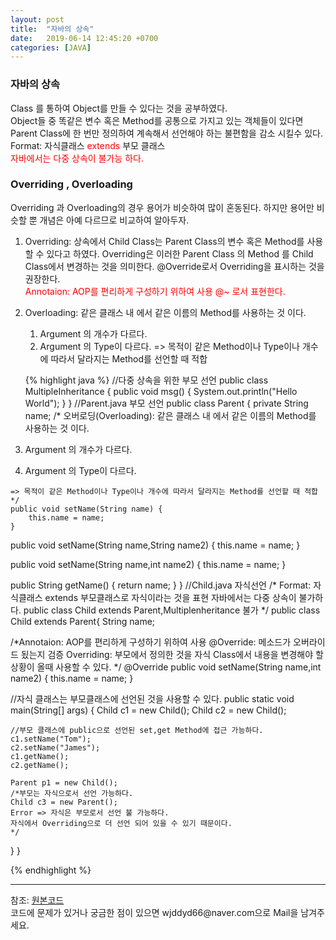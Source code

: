 ```yaml
---
layout: post
title:  "자바의 상속"
date:   2019-06-14 12:45:20 +0700
categories: [JAVA]
---
```


### 자바의 상속  
Class 를 통하여 Object를 만들 수 있다는 것을 공부하였다.  
Object들 중 똑같은 변수 혹은 Method를 공통으로 가지고 있는 객체들이 있다면 Parent Class에 한 번만 정의하여 계속해서 선언해야 하는 불편함을 감소 시킬수 있다.  
Format: 자식클래스  <span style ="color: red">extends</span>  부모 클래스  
<span style ="color: red">자바에서는 다중 상속이 불가능 하다.</span>

### Overriding , Overloading
Overriding 과 Overloading의 경우 용어가 비슷하여 많이 혼동된다. 하지만 용어만 비슷할 뿐 개념은 아예 다르므로 비교하여 알아두자.
1. Overriding: 상속에서 Child Class는 Parent Class의 변수 혹은 Method를 사용할 수 있다고 하였다. Overriding은 이러한 Parent Class 의 Method 를 Child Class에서 변경하는 것을 의미한다.   @Override로서 Overriding을 표시하는 것을 권장한다.  
<span style ="color: red">Annotaion: AOP를 편리하게 구성하기 위하여 사용 @~ 로서 표현한다.</span> 

2. Overloading: 같은 클래스 내 에서 같은 이름의 Method를 사용하는 것 이다.
	1. Argument 의 개수가 다르다.
	2. Argument 의 Type이 다르다.
    => 목적이 같은 Method이나 Type이나 개수에 따라서 달라지는 Method를 선언할 때 적합

    {% highlight java %}
//다중 상속을 위한 부모 선언
public class MultipleInheritance {
	public void msg() {
		System.out.println("Hello World");
	}
}
    //Parent.java 부모 선언
    public class Parent {
    	private String name;
    /*
    오버로딩(Overloading): 같은 클래스 내 에서 같은 이름의 Method를 사용하는 것 이다.
  1. Argument 의 개수가 다르다.
  2. Argument 의 Type이 다르다.

    => 목적이 같은 Method이나 Type이나 개수에 따라서 달라지는 Method를 선언할 때 적합
    */
    public void setName(String name) {
    	this.name = name;
    }

  public void setName(String name,String name2) {
  	this.name = name;
  }

  public void setName(String name,int name2) {
  	this.name = name;
  }

  public String getName() {
  	return name;
  }
  }
  //Child.java 자식선언
  /*
  Format: 자식클래스 extends 부모클래스로 자식이라는 것을 표현
  자바에서는 다중 상속이 불가하다.
  public class Child extends Parent,Multiplenheritance 불가
  */
  public class Child extends Parent{
  	String name;
  	
  /*Annotaion: AOP를 편리하게 구성하기 위하여 사용
  @Override: 메소드가 오버라이드 됬는지 검증
  Overriding: 부모에서 정의한 것을 자식 Class에서 내용을 변경해야 할 상황이
  올때 사용할 수 있다.
  */
  @Override
  public void setName(String name,int name2) {
  	this.name = name;
  }

  //자식 클래스는 부모클래스에 선언된 것을 사용할 수 있다.
  public static void main(String[] args) {
  	Child c1 = new Child();
  	Child c2 = new Child();
  	
  	//부모 클래스에 public으로 선언된 set,get Method에 접근 가능하다.
  	c1.setName("Tom");
  	c2.setName("James");
  	c1.getName();
  	c2.getName();
  	
  	Parent p1 = new Child();
  	/*부모는 자식으로서 선언 가능하다.
  	Child c3 = new Parent();
  	Error => 자식은 부모로서 선언 불 가능하다.
  	자식에서 Overriding으로 더 선언 되어 있을 수 있기 때문이다.
  	*/

  }
  }

{% endhighlight %}
<hr>
참조: <a href="https://github.com/wjddyd66/JAVA/tree/master/Inheritance">원본코드</a><br>
코드에 문제가 있거나 궁금한 점이 있으면 wjddyd66@naver.com으로  Mail을 남겨주세요.



